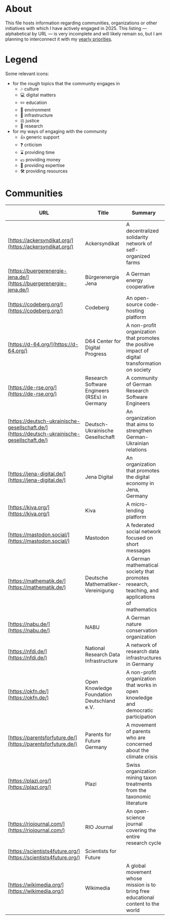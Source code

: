 # About

This file hosts information regarding communities, organizations or other initiatives with which I have actively engaged in 2025. This listing &mdash; alphabetical by URL &mdash; is very incomplete and will likely remain so, but I am planning to interconnect it with my [yearly priorities](../new-year-resolutions). 

# Legend

Some relevant icons:
* for the rough topics that the community engages in
  * 🎶 culture
  * 💻 digital matters
  * ✏️ education
  * 🌱 environment
  * 📡 infrastructure
  * ⚖️ justice
  * 🔬 research
* for my ways of engaging with the community
  * 👍 generic support
  * ❓ criticism
  * ⌛ providing time
  * 💶 providing money
  * 🧠 providing expertise
  * 🛠️ providing resources 

# Communities

| URL | Title | Summary | Activity area | My engagement | Comments |
|---|---|---|---|---|---|
| [https://ackersyndikat.org/](https://ackersyndikat.org/) | Ackersyndikat | A decentralized solidarity network of self-organized farms | 🌱 |  |  | 
| [https://buergerenergie-jena.de/](https://buergerenergie-jena.de/) | Bürgerenergie Jena | A German energy cooperative | 📡🌱 |  |  |
| [https://codeberg.org/](https://codeberg.org/) | Codeberg | An open-source code-hosting platform  | 💻📡 |  |  | 
| [https://d-64.org/](https://d-64.org/) | D64 Center for Digital Progress | A non-profit organization that promotes the positive impact of digital transformation on society | 💻⚖️ |  |  |
| [https://de-rse.org/](https://de-rse.org/) | Research Software Engineers (RSEs) in Germany | A community of German Research Software Engineers | 🔬 |  |  |
| [https://deutsch-ukrainische-gesellschaft.de/](https://deutsch-ukrainische-gesellschaft.de/) | Deutsch-Ukrainische Gesellschaft | An organization that aims to strengthen German-Ukrainian relations | 🎶🔬⚖️ |  |  |
| [https://jena-digital.de/](https://jena-digital.de/) | Jena Digital | An organization that promotes the digital economy in Jena, Germany | 💻📡 |  |  |
| [https://kiva.org/](https://kiva.org/) | Kiva | A micro-lending platform | ⚖️ |  |  |
| [https://mastodon.social/](https://mastodon.social/) | Mastodon | A federated social network focused on short messages | 📡 |  |  |
| [https://mathematik.de/](https://mathematik.de/) | Deutsche Mathematiker-Vereinigung | A German mathematical society that promotes research, teaching, and applications of mathematics | ✏️ |  |  |
| [https://nabu.de/](https://nabu.de/) | NABU | A German nature conservation organization | 🌱 |  |  |
| [https://nfdi.de/](https://nfdi.de/) | National Research Data Infrastructure | A network of research data infrastructures in Germany | 🔬📡 |  |  |
| [https://okfn.de/](https://okfn.de/) | Open Knowledge Foundation Deutschland e.V. | A non-profit organization that works in open knowledge and democratic participation | 💻⚖️ |  |  |
| [https://parentsforfuture.de/](https://parentsforfuture.de/) | Parents for Future Germany | A movement of parents who are concerned about the climate crisis | 🌱⚖️ |  |  |
| [https://plazi.org/](https://plazi.org/) | Plazi | Swiss organization mining taxon treatments from the taxonomic literature | 💻🌱 |  |  |
| [https://riojournal.com/](https://riojournal.com/) | RIO Journal | An open-science journal covering the entire research cycle | 🔬 |  |  |
| [https://scientists4future.org/](https://scientists4future.org/) | Scientists for Future |  | 🔬🌱 |  |  |
| [https://wikimedia.org/](https://wikimedia.org/) | Wikimedia | A global movement whose mission is to bring free educational content to the world | ✏️💻 |  |  |
